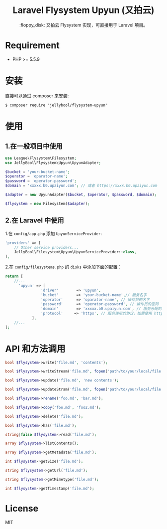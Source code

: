 <h1 align="center">Laravel Flysystem Upyun (又拍云)</h1>

<p align="center">:floppy_disk: 又拍云 Flysystem 实现，可直接用于 Laravel 项目。</p>


# Requirement

- PHP >= 5.5.9

# 安装

直接可以通过 composer 来安装:
```shell
$ composer require "jellybool/flysystem-upyun"
```

# 使用

## 1.在一般项目中使用

```php
use League\Flysystem\Filesystem;
use JellyBool\Flysystem\Upyun\UpyunAdapter;

$bucket = 'your-bucket-name';
$operator = 'oparator-name';
$password = 'operator-password';
$domain = 'xxxxx.b0.upaiyun.com'; // 或者 https://xxxx.b0.upaiyun.com

$adapter = new UpyunAdapter($bucket, $operator, $password, $domain);

$flysystem = new Filesystem($adapter);

```

## 2.在 Laravel 中使用

1.在 `config/app.php` 添加 `UpyunServiceProvider`:
```php
'providers' => [
    // Other service providers...
    JellyBool\Filesystem\Upyun\UpyunServiceProvider::class,
],
```
2.在 `config/filesystems.php` 的 `disks` 中添加下面的配置：
```php
return [
    //...
      'upyun' => [
                'driver'        => 'upyun', 
                'bucket'        => 'your-bucket-name',// 服务名字
                'operator'      => 'oparator-name', // 操作员的名字
                'password'      => 'operator-password', // 操作员的密码
                'domain'        => 'xxxxx.b0.upaiyun.com', // 服务分配的域名
                'protocol'     => 'https', // 服务使用的协议，如需使用 http，在此配置 http
            ],
    //...
];

```

# API 和方法调用

```php
bool $flysystem->write('file.md', 'contents');

bool $flysystem->writeStream('file.md', fopen('path/to/your/local/file.jpg', 'r'));

bool $flysystem->update('file.md', 'new contents');

bool $flysystem->updateStram('file.md', fopen('path/to/your/local/file.jpg', 'r'));

bool $flysystem->rename('foo.md', 'bar.md');

bool $flysystem->copy('foo.md', 'foo2.md');

bool $flysystem->delete('file.md');

bool $flysystem->has('file.md');

string|false $flysystem->read('file.md');

array $flysystem->listContents();

array $flysystem->getMetadata('file.md');

int $flysystem->getSize('file.md');

string $flysystem->getUrl('file.md'); 

string $flysystem->getMimetype('file.md');

int $flysystem->getTimestamp('file.md');

```

# License

MIT
